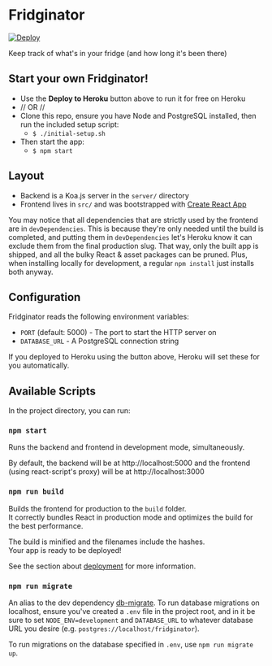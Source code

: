 # Fridginator

[![Deploy](https://www.herokucdn.com/deploy/button.svg)](https://heroku.com/deploy)

Keep track of what's in your fridge (and how long it's been there)


## Start your own Fridginator!

 - Use the **Deploy to Heroku** button above to run it for free on Heroku
 - // OR //
 - Clone this repo, ensure you have Node and PostgreSQL installed, then run the included setup script:
   - `$ ./initial-setup.sh`
 - Then start the app:
   - `$ npm start`


## Layout

 - Backend is a Koa.js server in the `server/` directory
 - Frontend lives in `src/` and was bootstrapped with [Create React App](https://github.com/facebook/create-react-app)

You may notice that all dependencies that are strictly used by the frontend are in `devDependencies`. This is because they're only needed until the build is completed, and putting them in `devDependencies` let's Heroku know it can exclude them from the final production slug. That way, only the built app is shipped, and all the bulky React & asset packages can be pruned. Plus, when installing locally for development, a regular `npm install` just installs both anyway.

## Configuration

Fridginator reads the following environment variables:
 - `PORT` (default: 5000) - The port to start the HTTP server on
 - `DATABASE_URL` - A PostgreSQL connection string

If you deployed to Heroku using the button above, Heroku will set these for you automatically.


## Available Scripts

In the project directory, you can run:

### `npm start`

Runs the backend and frontend in development mode, simultaneously.

By default, the backend will be at http://localhost:5000 and the frontend (using react-script's proxy) will be at http://localhost:3000


### `npm run build`

Builds the frontend for production to the `build` folder.<br />
It correctly bundles React in production mode and optimizes the build for the best performance.

The build is minified and the filenames include the hashes.<br />
Your app is ready to be deployed!

See the section about [deployment](https://facebook.github.io/create-react-app/docs/deployment) for more information.


### `npm run migrate`

An alias to the dev dependency [db-migrate](https://db-migrate.readthedocs.io). To run database migrations on localhost, ensure you've created a `.env` file in the project root, and in it be sure to set `NODE_ENV=development` and `DATABASE_URL` to whatever database URL you desire (e.g. `postgres://localhost/fridginator`).

To run migrations on the database specified in `.env`, use `npm run migrate up`.
